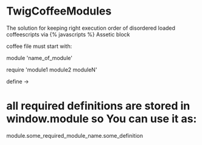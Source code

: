 TwigCoffeeModules
=================

The solution for keeping right execution order of disordered loaded coffeescripts via {% javascripts %} Assetic block

coffee file must start with:

module 'name_of_module'

require 'module1 module2 moduleN'

define ->

  # all required definitions are stored in window.module so You can use it as:
  
  module.some_required_module_name.some_definition
  
  
